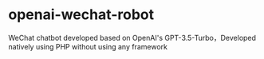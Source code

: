 # openai-wechat-robot
WeChat chatbot developed based on OpenAI's GPT-3.5-Turbo，Developed natively using PHP without using any framework

